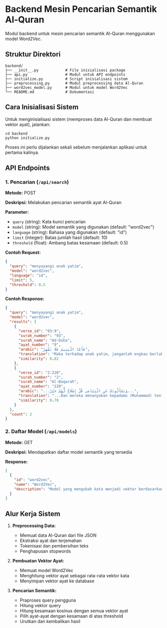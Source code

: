 # Backend Mesin Pencarian Semantik Al-Quran

Modul backend untuk mesin pencarian semantik Al-Quran menggunakan model Word2Vec.

## Struktur Direktori

```
backend/
├── __init__.py            # File inisialisasi package
├── api.py                 # Modul untuk API endpoints
├── initialize.py          # Script inisialisasi sistem
├── preprocessing.py       # Modul preprocessing data Al-Quran
├── word2vec_model.py      # Modul untuk model Word2Vec
└── README.md              # Dokumentasi
```

## Cara Inisialisasi Sistem

Untuk menginisialisasi sistem (memproses data Al-Quran dan membuat vektor ayat), jalankan:

```
cd backend
python initialize.py
```

Proses ini perlu dijalankan sekali sebelum menjalankan aplikasi untuk pertama kalinya.

## API Endpoints

### 1. Pencarian (`/api/search`)

**Metode:** POST

**Deskripsi:** Melakukan pencarian semantik ayat Al-Quran

**Parameter:**

- `query` (string): Kata kunci pencarian
- `model` (string): Model semantik yang digunakan (default: "word2vec")
- `language` (string): Bahasa yang digunakan (default: "id")
- `limit` (integer): Batas jumlah hasil (default: 10)
- `threshold` (float): Ambang batas kesamaan (default: 0.5)

**Contoh Request:**

```json
{
  "query": "menyayangi anak yatim",
  "model": "word2vec",
  "language": "id",
  "limit": 5,
  "threshold": 0.5
}
```

**Contoh Response:**

```json
{
  "query": "menyayangi anak yatim",
  "model": "word2vec",
  "results": [
    {
      "verse_id": "93:9",
      "surah_number": "93",
      "surah_name": "Ad-Duha",
      "ayat_number": "9",
      "arabic": "فَأَمَّا الْيَتِيمَ فَلَا تَقْهَرْ",
      "translation": "Maka terhadap anak yatim, janganlah engkau berlaku sewenang-wenang.",
      "similarity": 0.82
    },
    {
      "verse_id": "2:220",
      "surah_number": "2",
      "surah_name": "Al-Baqarah",
      "ayat_number": "220",
      "arabic": "...وَيَسْأَلُونَكَ عَنِ الْيَتَامَى قُلْ إِصْلَاحٌ لَّهُمْ خَيْرٌ...",
      "translation": "...Dan mereka menanyakan kepadamu (Muhammad) tentang anak-anak yatim. Katakanlah, \"Memperbaiki keadaan mereka adalah baik!\"...",
      "similarity": 0.78
    }
  ],
  "count": 2
}
```

### 2. Daftar Model (`/api/models`)

**Metode:** GET

**Deskripsi:** Mendapatkan daftar model semantik yang tersedia

**Response:**

```json
[
  {
    "id": "word2vec",
    "name": "Word2Vec",
    "description": "Model yang mengubah kata menjadi vektor berdasarkan konteks dan mengidentifikasi hubungan semantik antar kata."
  }
]
```

## Alur Kerja Sistem

1. **Preprocessing Data:**

   - Memuat data Al-Quran dari file JSON
   - Ekstraksi ayat dan terjemahan
   - Tokenisasi dan pembersihan teks
   - Penghapusan stopwords

2. **Pembuatan Vektor Ayat:**

   - Memuat model Word2Vec
   - Menghitung vektor ayat sebagai rata-rata vektor kata
   - Menyimpan vektor ayat ke database

3. **Pencarian Semantik:**
   - Praproses query pengguna
   - Hitung vektor query
   - Hitung kesamaan kosinus dengan semua vektor ayat
   - Pilih ayat-ayat dengan kesamaan di atas threshold
   - Urutkan dan kembalikan hasil
